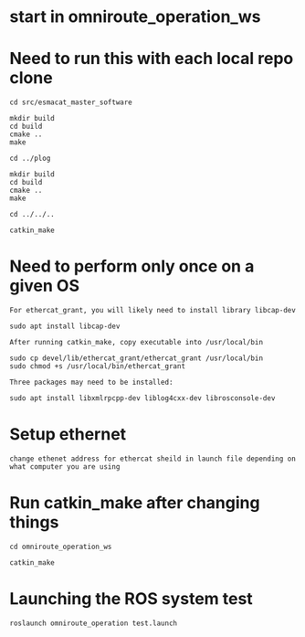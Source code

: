 # start in omniroute_operation_ws
# Need to run this with each local repo clone

```
cd src/esmacat_master_software

mkdir build
cd build
cmake ..
make

cd ../plog

mkdir build
cd build
cmake ..
make

cd ../../..

catkin_make
```

# Need to perform only once on a given OS
```
For ethercat_grant, you will likely need to install library libcap-dev

sudo apt install libcap-dev

After running catkin_make, copy executable into /usr/local/bin

sudo cp devel/lib/ethercat_grant/ethercat_grant /usr/local/bin
sudo chmod +s /usr/local/bin/ethercat_grant

Three packages may need to be installed:

sudo apt install libxmlrpcpp-dev liblog4cxx-dev librosconsole-dev
```


# Setup ethernet
```
change ethenet address for ethercat sheild in launch file depending on what computer you are using
```
# Run catkin_make after changing things
```
cd omniroute_operation_ws

catkin_make
```

# Launching the ROS system test
```
roslaunch omniroute_operation test.launch
```